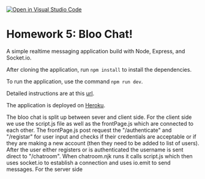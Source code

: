 [![Open in Visual Studio Code](https://classroom.github.com/assets/open-in-vscode-c66648af7eb3fe8bc4f294546bfd86ef473780cde1dea487d3c4ff354943c9ae.svg)](https://classroom.github.com/online_ide?assignment_repo_id=7682368&assignment_repo_type=AssignmentRepo)
# Homework 5: Bloo Chat!

A simple realtime messaging application build with Node, Express, and Socket.io.

After cloning the application, run `npm install` to install the dependencies. 

To run the application, use the command `npm run dev`.

Detailed instructions are at this [url](https://cs280spring.github.io/hw/hw5/index.html).

The application is deployed on [Heroku](https://bloo-chat-starter.herokuapp.com/).

The bloo chat is split up between sever and client side.
For the client side we use the script.js file as well as the frontPage.js which are connected to each other. The frontPage.js post request the "/authenticate" and "/registar" for user input and checks if their credentials are acceptable or if they are making a new account (then they need to be added to list of users). After the user either registers or is authenticated the username is sent direct to "/chatroom". When chatroom.njk runs it calls script.js which then uses socket.io to establish a connection and uses io.emit to send messages.
For the server side